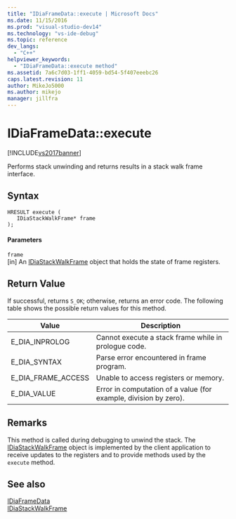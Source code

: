 ```yaml
---
title: "IDiaFrameData::execute | Microsoft Docs"
ms.date: 11/15/2016
ms.prod: "visual-studio-dev14"
ms.technology: "vs-ide-debug"
ms.topic: reference
dev_langs: 
  - "C++"
helpviewer_keywords: 
  - "IDiaFrameData::execute method"
ms.assetid: 7a6c7d03-1ff1-4059-bd54-5f407eeebc26
caps.latest.revision: 11
author: MikeJo5000
ms.author: mikejo
manager: jillfra
---
```

# IDiaFrameData::execute
[!INCLUDE[vs2017banner](../../includes/vs2017banner.md)]

Performs stack unwinding and returns results in a stack walk frame interface.  
  
## Syntax  
  
```cpp#  
HRESULT execute (   
   IDiaStackWalkFrame* frame  
);  
```  
  
#### Parameters  
 `frame`  
 [in] An [IDiaStackWalkFrame](../../debugger/debug-interface-access/idiastackwalkframe.md) object that holds the state of frame registers.  
  
## Return Value  
 If successful, returns `S_OK`; otherwise, returns an error code. The following table shows the possible return values for this method.  
  
|Value|Description|  
|-----------|-----------------|  
|E_DIA_INPROLOG|Cannot execute a stack frame while in prologue code.|  
|E_DIA_SYNTAX|Parse error encountered in frame program.|  
|E_DIA_FRAME_ACCESS|Unable to access registers or memory.|  
|E_DIA_VALUE|Error in computation of a value (for example, division by zero).|  
  
## Remarks  
 This method is called during debugging to unwind the stack. The [IDiaStackWalkFrame](../../debugger/debug-interface-access/idiastackwalkframe.md) object is implemented by the client application to receive updates to the registers and to provide methods used by the `execute` method.  
  
## See also  
 [IDiaFrameData](../../debugger/debug-interface-access/idiaframedata.md)   
 [IDiaStackWalkFrame](../../debugger/debug-interface-access/idiastackwalkframe.md)
